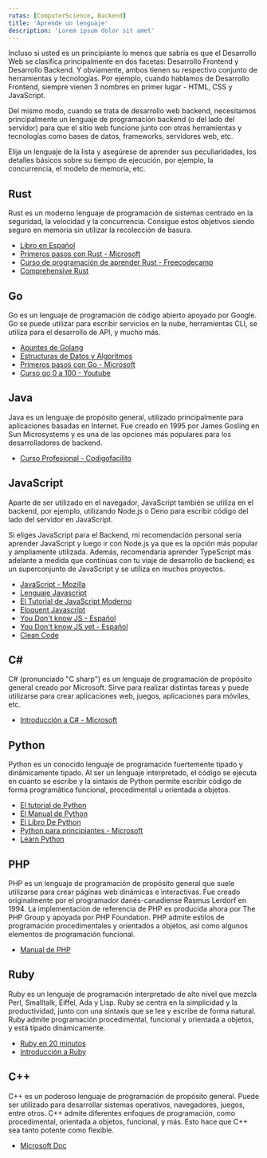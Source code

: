 ```yaml
---
rutas: [ComputerScience, Backend]
title: 'Aprende un lenguaje'
description: 'Lorem ipsum dolor sit amet'
---
```


Incluso si usted es un principiante lo menos que sabría es que el Desarrollo Web se clasifica principalmente en dos facetas: Desarrollo Frontend y Desarrollo Backend. Y obviamente, ambos tienen su respectivo conjunto de herramientas y tecnologías. Por ejemplo, cuando hablamos de Desarrollo Frontend, siempre vienen 3 nombres en primer lugar - HTML, CSS y JavaScript.

Del mismo modo, cuando se trata de desarrollo web backend, necesitamos principalmente un lenguaje de programación backend (o del lado del servidor) para que el sitio web funcione junto con otras herramientas y tecnologías como bases de datos, frameworks, servidores web, etc.

Elija un lenguaje de la lista y asegúrese de aprender sus peculiaridades, los detalles básicos sobre su tiempo de ejecución, por ejemplo, la concurrencia, el modelo de memoria, etc.

## Rust

Rust es un moderno lenguaje de programación de sistemas centrado en la seguridad, la velocidad y la concurrencia. Consigue estos objetivos siendo seguro en memoria sin utilizar la recolección de basura.

* [Libro en Español](https://goyox86.github.io/elpr/)
* [Primeros pasos con Rust - Microsoft](https://learn.microsoft.com/es-es/training/paths/rust-first-steps/)
* [Curso de programación de aprender Rust - Freecodecamp](https://www.freecodecamp.org/espanol/news/rust-en-replit/)
* [Comprehensive Rust](https://google.github.io/comprehensive-rust/es/index.html)

## Go

Go es un lenguaje de programación de código abierto apoyado por Google. Go se puede utilizar para escribir servicios en la nube, herramientas CLI, se utiliza para el desarrollo de API, y mucho más.

* [Apuntes de Golang](https://apuntes.de/golang/#gsc.tab=0)
* [Estructuras de Datos y Algoritmos](https://apuntes.de/golang-estructuras-de-datos-y-algoritmos/#gsc.tab=0)
* [Primeros pasos con Go - Microsoft](https://learn.microsoft.com/es-es/training/paths/go-first-steps/)
* [Curso go 0 a 100 - Youtube](https://youtube.com/playlist?list=PLl_hIu4u7P64MEJpR3eVwQ1l_FtJq4a5g&si=yYWCZb9qQITuI0xd)

## Java
Java es un lenguaje de propósito general, utilizado principalmente para aplicaciones basadas en Internet. Fue creado en 1995 por James Gosling en Sun Microsystems y es una de las opciones más populares para los desarrolladores de backend.

* [Curso Profesional - Codigofacilito](https://codigofacilito.com/cursos/java-profesional)

## JavaScript
Aparte de ser utilizado en el navegador, JavaScript también se utiliza en el backend, por ejemplo, utilizando Node.js o Deno para escribir código del lado del servidor en JavaScript.

Si eliges JavaScript para el Backend, mi recomendación personal sería aprender JavaScript y luego ir con Node.js ya que es la opción más popular y ampliamente utilizada. Además, recomendaría aprender TypeScript más adelante a medida que continúas con tu viaje de desarrollo de backend; es un superconjunto de JavaScript y se utiliza en muchos proyectos.

* [JavaScript - Mozilla](https://developer.mozilla.org/es/docs/Web/JavaScript)
* [Lenguaje Javascript](https://lenguajejs.com/javascript/)
* [El Tutorial de JavaScript Moderno](https://es.javascript.info)
* [Eloquent Javascript](https://eloquentjs-es.thedojo.mx/Eloquent_JavaScript.pdf)
* [You Don't know JS - Español](https://daniel-morales.gitbook.io/javascript-avanzado-en-espanol/)
* [You Don't know JS yet - Español](/blog/You_Dont_Know_JS_Yet/libros/you-dont-know-js-yet/readme)
* [Clean Code](https://github.com/andersontr15/clean-code-javascript-es)

## C#
C# (pronunciado "C sharp") es un lenguaje de programación de propósito general creado por Microsoft. Sirve para realizar distintas tareas y puede utilizarse para crear aplicaciones web, juegos, aplicaciones para móviles, etc.

* [Introducción a C# - Microsoft](https://learn.microsoft.com/es-es/dotnet/csharp/tour-of-csharp/tutorials/)

## Python
Python es un conocido lenguaje de programación fuertemente tipado y dinámicamente tipado. Al ser un lenguaje interpretado, el código se ejecuta en cuanto se escribe y la sintaxis de Python permite escribir código de forma programática funcional, procedimental u orientada a objetos.

* [El tutorial de Python](https://docs.python.org/es/3/tutorial/)
* [El Manual de Python](https://www.freecodecamp.org/espanol/news/el-manual-de-python/)
* [El Libro De Python](https://ellibrodepython.com)
* [Python para principiantes - Microsoft](https://learn.microsoft.com/es-es/training/paths/beginner-python/)
* [Learn Python](https://www.learnpython.org/es/)

## PHP
PHP es un lenguaje de programación de propósito general que suele utilizarse para crear páginas web dinámicas e interactivas. Fue creado originalmente por el programador danés-canadiense Rasmus Lerdorf en 1994. La implementación de referencia de PHP es producida ahora por The PHP Group y apoyada por PHP Foundation. PHP admite estilos de programación procedimentales y orientados a objetos, así como algunos elementos de programación funcional.

* [Manual de PHP](https://www.php.net/manual/es/index.php)

## Ruby
Ruby es un lenguaje de programación interpretado de alto nivel que mezcla Perl, Smalltalk, Eiffel, Ada y Lisp. Ruby se centra en la simplicidad y la productividad, junto con una sintaxis que se lee y escribe de forma natural. Ruby admite programación procedimental, funcional y orientada a objetos, y está tipado dinámicamente.

* [Ruby en 20 minutos](https://www.ruby-lang.org/es/documentation/quickstart/)
* [Introducción a Ruby](https://makeitrealcamp.gitbook.io/ruby-book/)

## C++
C++ es un poderoso lenguaje de programación de propósito general. Puede ser utilizado para desarrollar sistemas operativos, navegadores, juegos, entre otros. C++ admite diferentes enfoques de programación, como procedimental, orientada a objetos, funcional, y más. Esto hace que C++ sea tanto potente como flexible.

* [Microsoft Doc](https://learn.microsoft.com/es-es/cpp/cpp/?view=msvc-170)